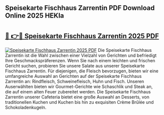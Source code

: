 ## Speisekarte Fischhaus Zarrentin PDF Download Online 2025 HEKIa

# <h2><a href="http://gc9r8kk.nevu.top/?p=Speisekarte+Fischhaus+Zarrentin">🔗 👉🔴 Speisekarte Fischhaus Zarrentin 2025 PDF</a></h2>

[![Speisekarte Fischhaus Zarrentin 2025 PDF](https://i.imgur.com/dBaPXMq.png)](http://gc9r8kk.nevu.top/?p=Speisekarte+Fischhaus+Zarrentin)
Die Speisekarte Fischhaus Zarrentin ist die Wahl zwischen einer Vielzahl von Gerichten und befriedigt Ihre Geschmackspräferenzen. Wenn Sie nach einem leichten und frischen Gericht suchen, probieren Sie unsere Salate aus unserer Speisekarte Fischhaus Zarrentin. Für diejenigen, die Fleisch bevorzugen, bieten wir eine umfangreiche Auswahl an Gerichten auf der Speisekarte Fischhaus Zarrentin an: Rindfleisch, Schweinefleisch, Huhn und Fisch. Unseren Auserwählten bieten wir Gourmet-Gerichte wie Schaschlik und Steak an, die auf einem alten Feuer zubereitet werden. Die Speisekarte Fischhaus Zarrentin unserer Cafeteria bietet eine große Auswahl an Desserts, von traditionellen Kuchen und Kuchen bis hin zu exquisiten Crème Brûlée und Schokoladenkugeln.
